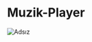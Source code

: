 # Muzik-Player

![Adsız](https://user-images.githubusercontent.com/79061581/157387961-dd87ca40-be56-4e0c-9e5d-a3c0f54a725b.png)
